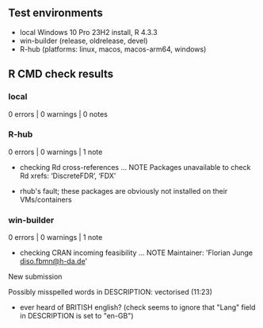 ## Test environments
* local Windows 10 Pro 23H2 install, R 4.3.3
* win-builder (release, oldrelease, devel)
* R-hub (platforms: linux, macos, macos-arm64, windows)


## R CMD check results

### local
0 errors | 0 warnings | 0 notes

### R-hub
0 errors | 0 warnings | 1 note
* checking Rd cross-references ... NOTE
Packages unavailable to check Rd xrefs: ‘DiscreteFDR’, ‘FDX’

- rhub's fault; these packages are obviously not installed on their
  VMs/containers

### win-builder
0 errors | 0 warnings | 1 note
* checking CRAN incoming feasibility ... NOTE
Maintainer: 'Florian Junge <diso.fbmn@h-da.de>'

New submission

Possibly misspelled words in DESCRIPTION:
  vectorised (11:23)
  
- ever heard of BRITISH english? (check seems to ignore that "Lang" field in
  DESCRIPTION is set to "en-GB")
